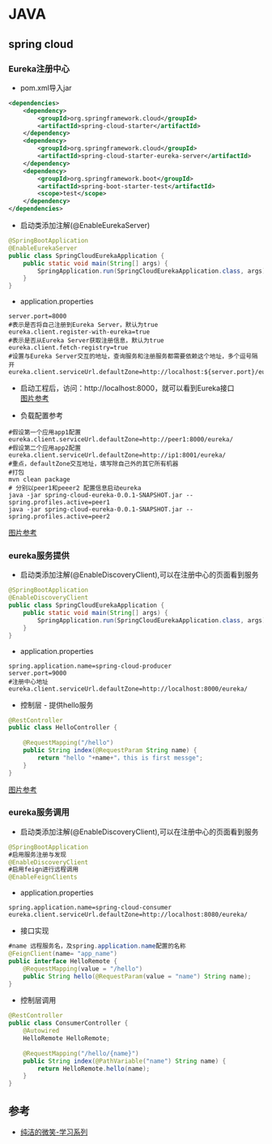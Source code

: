 # JAVA

## spring cloud
### Eureka注册中心
- pom.xml导入jar
```xml
<dependencies>
	<dependency>
		<groupId>org.springframework.cloud</groupId>
		<artifactId>spring-cloud-starter</artifactId>
	</dependency>
	<dependency>
		<groupId>org.springframework.cloud</groupId>
		<artifactId>spring-cloud-starter-eureka-server</artifactId>
	</dependency>
	<dependency>
		<groupId>org.springframework.boot</groupId>
		<artifactId>spring-boot-starter-test</artifactId>
		<scope>test</scope>
	</dependency>
</dependencies>
```
- 启动类添加注解(@EnableEurekaServer)
```java
@SpringBootApplication
@EnableEurekaServer
public class SpringCloudEurekaApplication {
	public static void main(String[] args) {
		SpringApplication.run(SpringCloudEurekaApplication.class, args);
	}
}
```
- application.properties
```properties
server.port=8000
#表示是否将自己注册到Eureka Server，默认为true
eureka.client.register-with-eureka=true
#表示是否从Eureka Server获取注册信息，默认为true
eureka.client.fetch-registry=true
#设置与Eureka Server交互的地址，查询服务和注册服务都需要依赖这个地址，多个逗号隔开
eureka.client.serviceUrl.defaultZone=http://localhost:${server.port}/eureka/
```
- 启动工程后，访问：http://localhost:8000，就可以看到Eureka接口   
[图片参考](http://favorites.ren/assets/images/2017/springcloud/eureka_start.jpg)


- 负载配置参考
```properties
#假设第一个应用app1配置
eureka.client.serviceUrl.defaultZone=http://peer1:8000/eureka/
#假设第二个应用app2配置
eureka.client.serviceUrl.defaultZone=http://ip1:8001/eureka/
#重点，defaultZone交互地址，填写除自己外的其它所有机器
#打包
mvn clean package
# 分别以peer1和peeer2 配置信息启动eureka
java -jar spring-cloud-eureka-0.0.1-SNAPSHOT.jar --spring.profiles.active=peer1
java -jar spring-cloud-eureka-0.0.1-SNAPSHOT.jar --spring.profiles.active=peer2
```
[图片参考](http://favorites.ren/assets/images/2017/springcloud/eureka-two.jpg)

### eureka服务提供
- 启动类添加注解(@EnableDiscoveryClient),可以在注册中心的页面看到服务
```java
@SpringBootApplication
@EnableDiscoveryClient
public class SpringCloudEurekaApplication {
	public static void main(String[] args) {
		SpringApplication.run(SpringCloudEurekaApplication.class, args);
	}
}
```
- application.properties
```properties
spring.application.name=spring-cloud-producer
server.port=9000
#注册中心地址
eureka.client.serviceUrl.defaultZone=http://localhost:8000/eureka/
```
- 控制层 - 提供hello服务
```java
@RestController
public class HelloController {
	
    @RequestMapping("/hello")
    public String index(@RequestParam String name) {
        return "hello "+name+"，this is first messge";
    }
}
```
[图片参考](http://favorites.ren/assets/images/2017/springcloud/eureka_server.png)



### eureka服务调用
- 启动类添加注解(@EnableDiscoveryClient),可以在注册中心的页面看到服务
```java
@SpringBootApplication
#启用服务注册与发现
@EnableDiscoveryClient
#启用feign进行远程调用
@EnableFeignClients
```
- application.properties
```properties
spring.application.name=spring-cloud-consumer
eureka.client.serviceUrl.defaultZone=http://localhost:8080/eureka/
```
- 接口实现
```java
#name 远程服务名，及spring.application.name配置的名称
@FeignClient(name= "app_name")
public interface HelloRemote {
    @RequestMapping(value = "/hello")
    public String hello(@RequestParam(value = "name") String name);
}
```
- 控制层调用
```java
@RestController
public class ConsumerController {
    @Autowired
    HelloRemote HelloRemote;
    
    @RequestMapping("/hello/{name}")
    public String index(@PathVariable("name") String name) {
        return HelloRemote.hello(name);
    }
}
```

## 参考
- [纯洁的微笑-学习系列](https://github.com/ityouknow/spring-cloud-examples)
